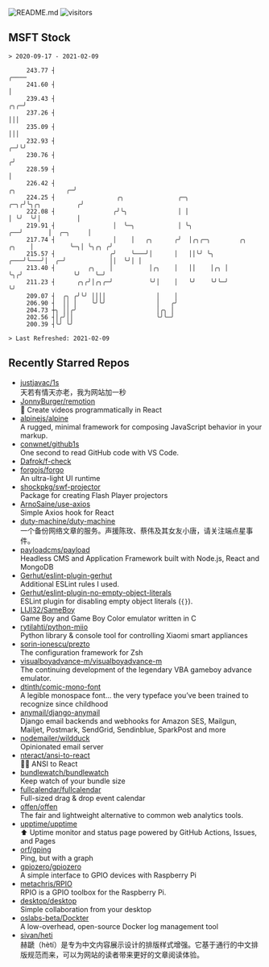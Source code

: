 ![README.md](https://github.com/Gerhut/Gerhut/workflows/README.md/badge.svg)
![visitors](https://visitors.vercel.app/Gerhut/Gerhut?token=8cf69d1f6813d272ef062726b6070c9be4ff72038cfe5a7ded7384a8da65d866)

## MSFT Stock

```
> 2020-09-17 - 2021-02-09

     243.77 ┤                                                                                              ╭──── 
     241.60 ┤                                                                                              │     
     239.43 ┤                                                                                          ╭╮╭─╯     
     237.26 ┤                                                                                          │││       
     235.09 ┤                                                                                          │││       
     232.93 ┤                                                                                        ╭─╯╰╯       
     230.76 ┤                                                                                       ╭╯           
     228.59 ┤                                                                                       │            
     226.42 ┤                                                                     ╭╮              ╭─╯            
     224.25 ┤                 ╭╮               ╭─╮                            ╭─╮╭╯╰╮╭╮          ╭╯              
     222.08 ┤                ╭╯╰╮              │ │                            │ ╰╯  ╰╯│          │               
     219.91 ┤                │  ╰─╮            │ ╰╮                        ╭──╯       │  ╭─╮     │               
     217.74 ┤                │    │   ╭╮      ╭╯  │╭╮╭─╮        ╭╮   ╭╮    │          ╰─╮│ ╰╮╭╮ ╭╯               
     215.57 ┤               ╭╯    ╰───╯│      │   ││╰╯ ╰╮   ╭───╯╰───╯│  ╭─╯            ││  ╰╯│ │                
     213.40 ┤         ╭╮    │          │╭╮    │   ││    │╭╮ │         ╰╮╭╯              ╰╯    ╰─╯                
     211.23 ┤      ╭╮╭╯│╭╮╭─╯          ╰╯│    │   ╰╯    ╰╯╰─╯          ╰╯                                        
     209.07 ┤  ╭╮ ╭╯╰╯ ││││              │    │                                                                  
     206.90 ┤  ││ │    ╰╯╰╯              │   ╭╯                                                                  
     204.73 ┼╮ ││╭╯                      │╭╮ │                                                                   
     202.56 ┤│╭╯││                       ╰╯╰─╯                                                                   
     200.39 ┤╰╯ ╰╯                                                                                               

> Last Refreshed: 2021-02-09
```

## Recently Starred Repos

- [justjavac/1s](https://github.com/justjavac/1s)  
  天若有情天亦老，我为网站加一秒
- [JonnyBurger/remotion](https://github.com/JonnyBurger/remotion)  
  🎥      Create videos programmatically in React
- [alpinejs/alpine](https://github.com/alpinejs/alpine)  
  A rugged, minimal framework for composing JavaScript behavior in your markup.
- [conwnet/github1s](https://github.com/conwnet/github1s)  
  One second to read GitHub code with VS Code.
- [Dafrok/f-check](https://github.com/Dafrok/f-check)  
- [forgojs/forgo](https://github.com/forgojs/forgo)  
  An ultra-light UI runtime
- [shockpkg/swf-projector](https://github.com/shockpkg/swf-projector)  
  Package for creating Flash Player projectors
- [ArnoSaine/use-axios](https://github.com/ArnoSaine/use-axios)  
  Simple Axios hook for React
- [duty-machine/duty-machine](https://github.com/duty-machine/duty-machine)  
  一个备份网络文章的服务。声援陈玫、蔡伟及其女友小唐，请关注端点星事件。
- [payloadcms/payload](https://github.com/payloadcms/payload)  
  Headless CMS and Application Framework built with Node.js, React and MongoDB
- [Gerhut/eslint-plugin-gerhut](https://github.com/Gerhut/eslint-plugin-gerhut)  
  Additional ESLint rules I used.
- [Gerhut/eslint-plugin-no-empty-object-literals](https://github.com/Gerhut/eslint-plugin-no-empty-object-literals)  
  ESLint plugin for disabling empty object literals (`{}`).
- [LIJI32/SameBoy](https://github.com/LIJI32/SameBoy)  
  Game Boy and Game Boy Color emulator written in C
- [rytilahti/python-miio](https://github.com/rytilahti/python-miio)  
  Python library & console tool for controlling Xiaomi smart appliances
- [sorin-ionescu/prezto](https://github.com/sorin-ionescu/prezto)  
  The configuration framework for Zsh
- [visualboyadvance-m/visualboyadvance-m](https://github.com/visualboyadvance-m/visualboyadvance-m)  
  The continuing development of the legendary VBA gameboy advance emulator.
- [dtinth/comic-mono-font](https://github.com/dtinth/comic-mono-font)  
  A legible monospace font... the very typeface you’ve been trained to recognize since childhood
- [anymail/django-anymail](https://github.com/anymail/django-anymail)  
  Django email backends and webhooks for Amazon SES, Mailgun, Mailjet, Postmark, SendGrid, Sendinblue, SparkPost and more
- [nodemailer/wildduck](https://github.com/nodemailer/wildduck)  
  Opinionated email server
- [nteract/ansi-to-react](https://github.com/nteract/ansi-to-react)  
  :guardsman: ANSI to React
- [bundlewatch/bundlewatch](https://github.com/bundlewatch/bundlewatch)  
  Keep watch of your bundle size
- [fullcalendar/fullcalendar](https://github.com/fullcalendar/fullcalendar)  
  Full-sized drag & drop event calendar
- [offen/offen](https://github.com/offen/offen)  
  The fair and lightweight alternative to common web analytics tools. 
- [upptime/upptime](https://github.com/upptime/upptime)  
  ⬆️ Uptime monitor and status page powered by GitHub Actions, Issues, and Pages
- [orf/gping](https://github.com/orf/gping)  
  Ping, but with a graph
- [gpiozero/gpiozero](https://github.com/gpiozero/gpiozero)  
  A simple interface to GPIO devices with Raspberry Pi
- [metachris/RPIO](https://github.com/metachris/RPIO)  
  RPIO is a GPIO toolbox for the Raspberry Pi.
- [desktop/desktop](https://github.com/desktop/desktop)  
  Simple collaboration from your desktop
- [oslabs-beta/Dockter](https://github.com/oslabs-beta/Dockter)  
  A low-overhead, open-source Docker log management tool
- [sivan/heti](https://github.com/sivan/heti)  
  赫蹏（hètí）是专为中文内容展示设计的排版样式增强。它基于通行的中文排版规范而来，可以为网站的读者带来更好的文章阅读体验。
